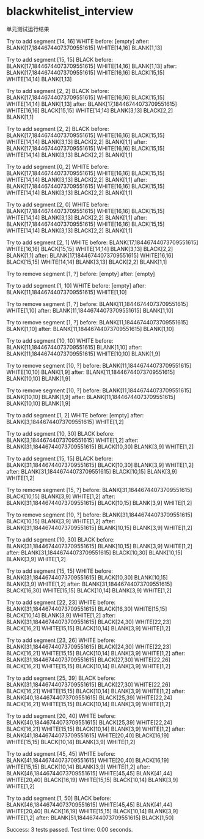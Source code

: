 # blackwhitelist_interview
单元测试运行结果

Try to add segment [14, 16] WHITE
before:
[empty]
after:
BLANK[17,18446744073709551615]
WHITE[14,16]
BLANK[1,13]


Try to add segment [15, 15] BLACK
before:
BLANK[17,18446744073709551615]
WHITE[14,16]
BLANK[1,13]
after:
BLANK[17,18446744073709551615]
WHITE[16,16]
BLACK[15,15]
WHITE[14,14]
BLANK[1,13]


Try to add segment [2, 2] BLACK
before:
BLANK[17,18446744073709551615]
WHITE[16,16]
BLACK[15,15]
WHITE[14,14]
BLANK[1,13]
after:
BLANK[17,18446744073709551615]
WHITE[16,16]
BLACK[15,15]
WHITE[14,14]
BLANK[3,13]
BLACK[2,2]
BLANK[1,1]


Try to add segment [2, 2] BLACK
before:
BLANK[17,18446744073709551615]
WHITE[16,16]
BLACK[15,15]
WHITE[14,14]
BLANK[3,13]
BLACK[2,2]
BLANK[1,1]
after:
BLANK[17,18446744073709551615]
WHITE[16,16]
BLACK[15,15]
WHITE[14,14]
BLANK[3,13]
BLACK[2,2]
BLANK[1,1]


Try to add segment [0, 2] WHITE
before:
BLANK[17,18446744073709551615]
WHITE[16,16]
BLACK[15,15]
WHITE[14,14]
BLANK[3,13]
BLACK[2,2]
BLANK[1,1]
after:
BLANK[17,18446744073709551615]
WHITE[16,16]
BLACK[15,15]
WHITE[14,14]
BLANK[3,13]
BLACK[2,2]
BLANK[1,1]


Try to add segment [2, 0] WHITE
before:
BLANK[17,18446744073709551615]
WHITE[16,16]
BLACK[15,15]
WHITE[14,14]
BLANK[3,13]
BLACK[2,2]
BLANK[1,1]
after:
BLANK[17,18446744073709551615]
WHITE[16,16]
BLACK[15,15]
WHITE[14,14]
BLANK[3,13]
BLACK[2,2]
BLANK[1,1]


Try to add segment [2, 1] WHITE
before:
BLANK[17,18446744073709551615]
WHITE[16,16]
BLACK[15,15]
WHITE[14,14]
BLANK[3,13]
BLACK[2,2]
BLANK[1,1]
after:
BLANK[17,18446744073709551615]
WHITE[16,16]
BLACK[15,15]
WHITE[14,14]
BLANK[3,13]
BLACK[2,2]
BLANK[1,1]


Try to remove segment [1, ?]
before:
[empty]
after:
[empty]


Try to add segment [1, 10] WHITE
before:
[empty]
after:
BLANK[11,18446744073709551615]
WHITE[1,10]


Try to remove segment [1, ?]
before:
BLANK[11,18446744073709551615]
WHITE[1,10]
after:
BLANK[11,18446744073709551615]
BLANK[1,10]


Try to remove segment [1, ?]
before:
BLANK[11,18446744073709551615]
BLANK[1,10]
after:
BLANK[11,18446744073709551615]
BLANK[1,10]


Try to add segment [10, 10] WHITE
before:
BLANK[11,18446744073709551615]
BLANK[1,10]
after:
BLANK[11,18446744073709551615]
WHITE[10,10]
BLANK[1,9]


Try to remove segment [10, ?]
before:
BLANK[11,18446744073709551615]
WHITE[10,10]
BLANK[1,9]
after:
BLANK[11,18446744073709551615]
BLANK[10,10]
BLANK[1,9]


Try to remove segment [10, ?]
before:
BLANK[11,18446744073709551615]
BLANK[10,10]
BLANK[1,9]
after:
BLANK[11,18446744073709551615]
BLANK[10,10]
BLANK[1,9]


Try to add segment [1, 2] WHITE
before:
[empty]
after:
BLANK[3,18446744073709551615]
WHITE[1,2]


Try to add segment [10, 30] BLACK
before:
BLANK[3,18446744073709551615]
WHITE[1,2]
after:
BLANK[31,18446744073709551615]
BLACK[10,30]
BLANK[3,9]
WHITE[1,2]


Try to add segment [15, 15] BLACK
before:
BLANK[31,18446744073709551615]
BLACK[10,30]
BLANK[3,9]
WHITE[1,2]
after:
BLANK[31,18446744073709551615]
BLACK[10,15]
BLANK[3,9]
WHITE[1,2]


Try to remove segment [15, ?]
before:
BLANK[31,18446744073709551615]
BLACK[10,15]
BLANK[3,9]
WHITE[1,2]
after:
BLANK[31,18446744073709551615]
BLACK[10,15]
BLANK[3,9]
WHITE[1,2]


Try to remove segment [10, ?]
before:
BLANK[31,18446744073709551615]
BLACK[10,15]
BLANK[3,9]
WHITE[1,2]
after:
BLANK[31,18446744073709551615]
BLANK[10,15]
BLANK[3,9]
WHITE[1,2]


Try to add segment [10, 30] BLACK
before:
BLANK[31,18446744073709551615]
BLANK[10,15]
BLANK[3,9]
WHITE[1,2]
after:
BLANK[31,18446744073709551615]
BLACK[10,30]
BLANK[10,15]
BLANK[3,9]
WHITE[1,2]


Try to add segment [15, 15] WHITE
before:
BLANK[31,18446744073709551615]
BLACK[10,30]
BLANK[10,15]
BLANK[3,9]
WHITE[1,2]
after:
BLANK[31,18446744073709551615]
BLACK[16,30]
WHITE[15,15]
BLACK[10,14]
BLANK[3,9]
WHITE[1,2]


Try to add segment [22, 23] WHITE
before:
BLANK[31,18446744073709551615]
BLACK[16,30]
WHITE[15,15]
BLACK[10,14]
BLANK[3,9]
WHITE[1,2]
after:
BLANK[31,18446744073709551615]
BLACK[24,30]
WHITE[22,23]
BLACK[16,21]
WHITE[15,15]
BLACK[10,14]
BLANK[3,9]
WHITE[1,2]


Try to add segment [23, 26] WHITE
before:
BLANK[31,18446744073709551615]
BLACK[24,30]
WHITE[22,23]
BLACK[16,21]
WHITE[15,15]
BLACK[10,14]
BLANK[3,9]
WHITE[1,2]
after:
BLANK[31,18446744073709551615]
BLACK[27,30]
WHITE[22,26]
BLACK[16,21]
WHITE[15,15]
BLACK[10,14]
BLANK[3,9]
WHITE[1,2]


Try to add segment [25, 39] BLACK
before:
BLANK[31,18446744073709551615]
BLACK[27,30]
WHITE[22,26]
BLACK[16,21]
WHITE[15,15]
BLACK[10,14]
BLANK[3,9]
WHITE[1,2]
after:
BLANK[40,18446744073709551615]
BLACK[25,39]
WHITE[22,24]
BLACK[16,21]
WHITE[15,15]
BLACK[10,14]
BLANK[3,9]
WHITE[1,2]


Try to add segment [20, 40] WHITE
before:
BLANK[40,18446744073709551615]
BLACK[25,39]
WHITE[22,24]
BLACK[16,21]
WHITE[15,15]
BLACK[10,14]
BLANK[3,9]
WHITE[1,2]
after:
BLANK[41,18446744073709551615]
WHITE[20,40]
BLACK[16,19]
WHITE[15,15]
BLACK[10,14]
BLANK[3,9]
WHITE[1,2]


Try to add segment [45, 45] WHITE
before:
BLANK[41,18446744073709551615]
WHITE[20,40]
BLACK[16,19]
WHITE[15,15]
BLACK[10,14]
BLANK[3,9]
WHITE[1,2]
after:
BLANK[46,18446744073709551615]
WHITE[45,45]
BLANK[41,44]
WHITE[20,40]
BLACK[16,19]
WHITE[15,15]
BLACK[10,14]
BLANK[3,9]
WHITE[1,2]


Try to add segment [1, 50] BLACK
before:
BLANK[46,18446744073709551615]
WHITE[45,45]
BLANK[41,44]
WHITE[20,40]
BLACK[16,19]
WHITE[15,15]
BLACK[10,14]
BLANK[3,9]
WHITE[1,2]
after:
BLANK[51,18446744073709551615]
BLACK[1,50]

Success: 3 tests passed.
Test time: 0.00 seconds.
